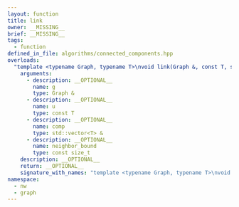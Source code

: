 ```yaml
---
layout: function
title: link
owner: __MISSING__
brief: __MISSING__
tags:
  - function
defined_in_file: algorithms/connected_components.hpp
overloads:
  "template <typename Graph, typename T>\nvoid link(Graph &, const T, std::vector<T> &, const size_t)":
    arguments:
      - description: __OPTIONAL__
        name: g
        type: Graph &
      - description: __OPTIONAL__
        name: u
        type: const T
      - description: __OPTIONAL__
        name: comp
        type: std::vector<T> &
      - description: __OPTIONAL__
        name: neighbor_bound
        type: const size_t
    description: __OPTIONAL__
    return: __OPTIONAL__
    signature_with_names: "template <typename Graph, typename T>\nvoid link(Graph & g, const T u, std::vector<T> & comp, const size_t neighbor_bound)"
namespace:
  - nw
  - graph
---
```

